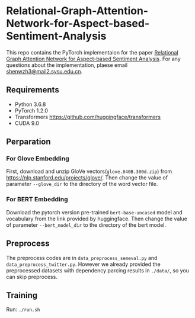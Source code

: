 # Relational-Graph-Attention-Network-for-Aspect-based-Sentiment-Analysis
This repo contains the PyTorch implementaion for the paper [Relational Graph Attention Network for Aspect-based Sentiment Analysis](https://arxiv.org/abs/2004.12362).
For any questions about the implementation, plaese email shenwzh3@mail2.sysu.edu.cn.

## Requirements
* Python 3.6.8
* PyTorch 1.2.0
* Transformers https://github.com/huggingface/transformers
* CUDA 9.0

## Perparation
### For Glove Embedding
First, download and unzip GloVe vectors(`glove.840B.300d.zip`) from https://nlp.stanford.edu/projects/glove/. Then change the value of parameter `--glove_dir` to the directory of the word vector file.

### For BERT Embedding
Download the pytorch version pre-trained `bert-base-uncased` model and vocabulary from the link provided by huggingface. Then change the value of parameter `--bert_model_dir` to the directory of the bert model.

## Preprocess
The preprocess codes are in `data_preprocess_semeval.py` and `data_preprocess_twitter.py`. However we already provided the preprocessed datasets with dependency parcing results in `./data/`, so you can skip preprocess.

## Training
Run:
`./run.sh`


